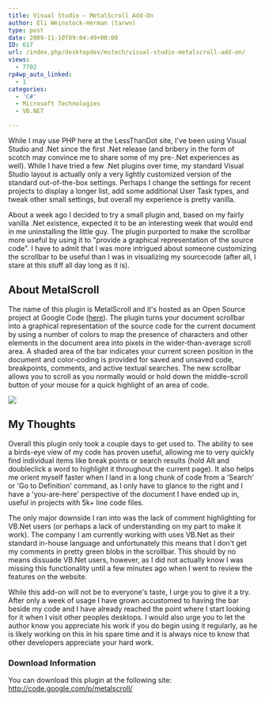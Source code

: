 ```yaml
---
title: Visual Studio – MetalScroll Add-On
author: Eli Weinstock-Herman (tarwn)
type: post
date: 2009-11-10T09:04:49+00:00
ID: 617
url: /index.php/desktopdev/mstech/visual-studio-metalscroll-add-on/
views:
  - 7702
rp4wp_auto_linked:
  - 1
categories:
  - 'C#'
  - Microsoft Technologies
  - VB.NET

---
```

While I may use PHP here at the LessThanDot site, I've been using Visual Studio and .Net since the first .Net release (and bribery in the form of scotch may convince me to share some of my pre-.Net experiences as well). While I have tried a few .Net plugins over time, my standard Visual Studio layout is actually only a very lightly customized version of the standard out-of-the-box settings. Perhaps I change the settings for recent projects to display a longer list, add some additional User Task types, and tweak other small settings, but overall my experience is pretty vanilla.

About a week ago I decided to try a small plugin and, based on my fairly vanilla .Net existence, expected it to be an interesting week that would end in me uninstalling the little guy. The plugin purported to make the scrollbar more useful by using it to "provide a graphical representation of the source code". I have to admit that I was more intrigued about someone customizing the scrollbar to be useful than I was in visualizing my sourcecode (after all, I stare at this stuff all day long as it is).

## About MetalScroll

The name of this plugin is MetalScroll and it's hosted as an Open Source project at Google Code ([here][1]). The plugin turns your document scrollbar into a graphical representation of the source code for the current document by using a number of colors to map the presence of characters and other elements in the document area into pixels in the wider-than-average scroll area. A shaded area of the bar indicates your current screen position in the document and color-coding is provided for saved and unsaved code, breakpoints, comments, and active textual searches. The new scrollbar allows you to scroll as you normally would or hold down the middle-scroll button of your mouse for a quick highlight of an area of code.

![][2]

## My Thoughts

Overall this plugin only took a couple days to get used to. The ability to see a birds-eye view of my code has proven useful, allowing me to very quickly find individual items like break points or search results (hold Alt and doubleclick a word to highlight it throughout the current page). It also helps me orient myself faster when I land in a long chunk of code from a 'Search' or 'Go to Definition' command, as I only have to glance to the right and I have a 'you-are-here' perspective of the document I have ended up in, useful in projects with 5k+ line code files.

The only major downside I ran into was the lack of comment highlighting for VB.Net users (or perhaps a lack of understanding on my part to make it work). The company I am currently working with uses VB.Net as their standard in-house language and unfortunately this means that I don't get my comments in pretty green blobs in the scrollbar. This should by no means dissuade VB.Net users, however, as I did not actually know I was missing this functionality until a few minutes ago when I went to review the features on the website. 

While this add-on will not be to everyone's taste, I urge you to give it a try. After only a week of usage I have grown accustomed to having the bar beside my code and I have already reached the point where I start looking for it when I visit other peoples desktops. I would also urge you to let the author know you appreciate his work if you do begin using it regularly, as he is likely working on this in his spare time and it is always nice to know that other developers appreciate your hard work.

### Download Information

You can download this plugin at the following site: <http://code.google.com/p/metalscroll/>

 [1]: http://code.google.com/p/metalscroll/
 [2]: http://www.tiernok.com/downloads/MetalScrollSample.png